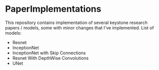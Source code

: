 # PaperImplementations

This repository contains implementation of several keystone research papers / models, some with minor changes that I've implemented.
List of models:
* Resnet
* InceptionNet
* InceptionNet with Skip Connections
* Resnet With DepthWise Convolutions
* UNet
